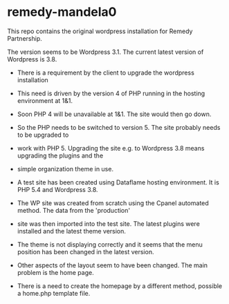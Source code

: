 remedy-mandela0
==============

This repo contains the original wordpress installation for Remedy Partnership.

The version seems to be Wordpress 3.1. The current latest version of Wordpress is 3.8.
- There is a requirement by the client to upgrade the wordpress installation
- This need is driven by the version 4 of PHP running in the hosting environment at 1&1.
- Soon PHP 4 will be unavailable at 1&1. The site would then go down.
- So the PHP needs to be switched to version 5. The site probably needs to be upgraded to
- work with PHP 5. Upgrading the site e.g. to Wordpress 3.8 means upgrading the plugins and the 
- simple organization theme in use. 

- A test site has been created using Dataflame hosting environment. It is PHP 5.4 and Wordpress 3.8.
- The WP site was created from scratch using the Cpanel automated method. The data from the 'production'
- site was then imported into the test site. The latest plugins were installed and the latest theme version.

- The theme is not displaying correctly and it seems that the menu position has been changed in the latest version.
- Other aspects of the layout seem to have been changed. The main problem is the home page.
- There is a need to create the homepage by a different method, possible a home.php template file.

